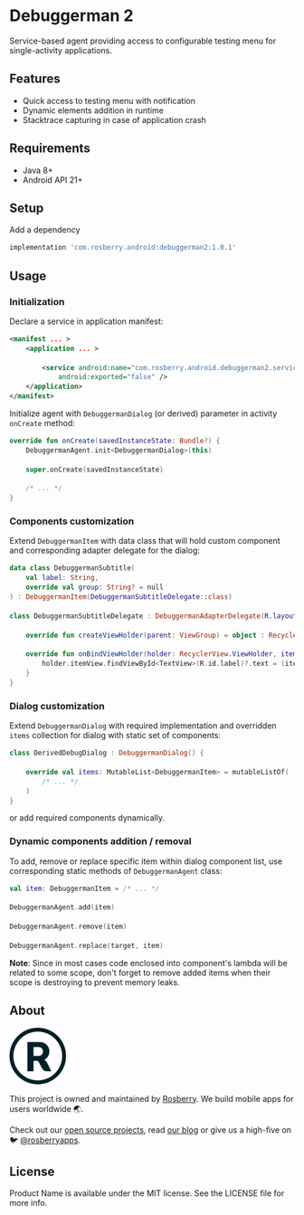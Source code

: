 # Debuggerman 2

Service-based agent providing access to configurable testing menu for single-activity applications.

## Features

- Quick access to testing menu with notification
- Dynamic elements addition in runtime
- Stacktrace capturing in case of application crash

## Requirements

- Java 8+
- Android API 21+

## Setup

Add a dependency

```groovy
implementation 'com.rosberry.android:debuggerman2:1.0.1'
```

## Usage

### Initialization

Declare a service in application manifest:

```xml
<manifest ... >
    <application ... >

        <service android:name="com.rosberry.android.debuggerman2.service.DebugAgentService"
            android:exported="false" />
    </application>
</manifest>
```

Initialize agent with `DebuggermanDialog` (or derived) parameter in activity `onCreate` method:

```kotlin
override fun onCreate(savedInstanceState: Bundle?) {
    DebuggermanAgent.init<DebuggermanDialog>(this)

    super.onCreate(savedInstanceState)
    
    /* ... */
}
```

### Components customization

Extend `DebuggermanItem` with data class that will hold custom component and corresponding adapter delegate for the dialog:

```kotlin
data class DebuggermanSubtitle(
    val label: String,
    override val group: String? = null
) : DebuggermanItem(DebuggermanSubtitleDelegate::class)

class DebuggermanSubtitleDelegate : DebuggermanAdapterDelegate(R.layout.item_subtitle) {

    override fun createViewHolder(parent: ViewGroup) = object : RecyclerView.ViewHolder(inflate(parent)) {}

    override fun onBindViewHolder(holder: RecyclerView.ViewHolder, item: DebuggermanItem) {
        holder.itemView.findViewById<TextView>(R.id.label)?.text = (item as? DebuggermanSubtitle)?.label
    }
}
```

### Dialog customization

Extend `DebuggermanDialog` with required implementation and overridden `items` collection for dialog with static set of components:

```kotlin
class DerivedDebugDialog : DebuggermanDialog() {

    override val items: MutableList<DebuggermanItem> = mutableListOf(
        /* ... */
    )
}
```

or add required components dynamically.

### Dynamic components addition / removal

To add, remove or replace specific item within dialog component list, use corresponding static methods of `DebuggermanAgent` class:

```kotlin
val item: DebuggermanItem = /* ... */

DebuggermanAgent.add(item)

DebuggermanAgent.remove(item)

DebuggermanAgent.replace(target, item)
```

**Note**: Since in most cases code enclosed into component's lambda will be related to some scope, don't forget to remove added items when their scope is destroying to prevent memory leaks.

## About

<img src="https://github.com/rosberry/Foundation/blob/master/Assets/full_logo.png?raw=true" height="100" />

This project is owned and maintained by [Rosberry](http://rosberry.com). We build mobile apps for users worldwide 🌏.

Check out our [open source projects](https://github.com/rosberry), read [our blog](https://medium.com/@Rosberry) or give
us a high-five on 🐦 [@rosberryapps](http://twitter.com/RosberryApps).

## License

Product Name is available under the MIT license. See the LICENSE file for more info.
